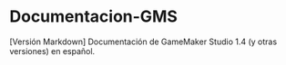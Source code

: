 # Documentacion-GMS
 [Versión Markdown] Documentación de GameMaker Studio 1.4 (y otras versiones) en español.
